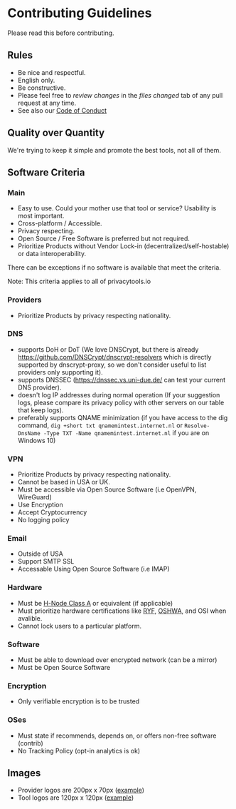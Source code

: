 # Contributing Guidelines

Please read this before contributing.

## Rules

- Be nice and respectful.
- English only.
- Be constructive.
- Please feel free to *review changes* in the *files changed* tab of any
  pull request at any time.
- See also our [Code of Conduct](https://github.com/privacytoolsIO/privacytools.io/blob/master/CODE_OF_CONDUCT.md)

## Quality over Quantity

We're trying to keep it simple and promote the best tools, not all of them.

## Software Criteria
### Main
- Easy to use. Could your mother use that tool or service? Usability is most important.
- Cross-platform / Accessible.
- Privacy respecting.
- Open Source / Free Software is preferred but not required.
- Prioritize Products without Vendor Lock-in (decentralized/self-hostable) or data interoperability.

There can be exceptions if no software is available that meet the criteria.

Note: This criteria applies to all of privacytools.io
### Providers
- Prioritize Products by privacy respecting nationality.

### DNS

- supports DoH or DoT (We love DNSCrypt, but there is already https://github.com/DNSCrypt/dnscrypt-resolvers which is directly supported by dnscrypt-proxy, so we don't consider useful to list providers only supporting it).
- supports DNSSEC (https://dnssec.vs.uni-due.de/ can test your current DNS provider).
- doesn't log IP addresses during normal operation (If your suggestion logs, please compare its privacy policy with other servers on our table that keep logs).
- preferably supports QNAME minimization (if you have access to the dig command, `dig +short txt qnamemintest.internet.nl` or `Resolve-DnsName -Type TXT -Name qnamemintest.internet.nl` if you are on Windows 10)

### VPN
- Prioritize Products by privacy respecting nationality.
- Cannot be based in USA or UK.
- Must be accessible via Open Source Software (i.e OpenVPN, WireGuard)
- Use Encryption
- Accept Cryptocurrency
- No logging policy

### Email
- Outside of USA
- Support SMTP SSL
- Accessable Using Open Source Software (i.e IMAP)

### Hardware
- Must be [H-Node Class A](https://h-node.org/wiki/page/en/compatibility-classes) or equivalent (if applicable)
- Must prioritize hardware certifications like [RYF](https://ryf.fsf.org/), [OSHWA](https://certification.oshwa.org/), and OSI when avalible.
- Cannot lock users to a particular platform.

### Software
- Must be able to download over encrypted network (can be a mirror)
- Must be Open Source Software

### Encryption
- Only verifiable encryption is to be trusted

### OSes
- Must state if recommends, depends on, or offers non-free software (contrib)
- No Tracking Policy (opt-in analytics is ok)

## Images

- Provider logos are 200px x 70px ([example](https://www.privacytools.io/assets/img/provider/AirVPN.png))
- Tool logos are 120px x 120px ([example](https://www.privacytools.io/assets/img/tools/ChatSecure.png))
